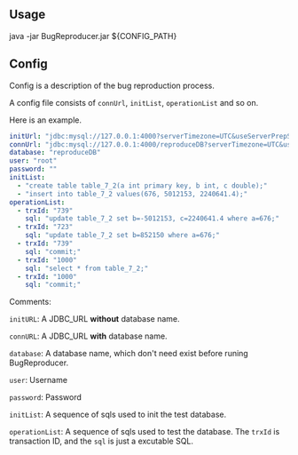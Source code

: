 ## Usage
java -jar BugReproducer.jar ${CONFIG_PATH}

## Config
Config is a description of the bug reproduction process.  

A config file consists of `connUrl`, `initList`, `operationList` and so on.

Here is an example.

```yml
initUrl: "jdbc:mysql://127.0.0.1:4000?serverTimezone=UTC&useServerPrepStmts=true&cachePrepStmts=true"
connUrl: "jdbc:mysql://127.0.0.1:4000/reproduceDB?serverTimezone=UTC&useServerPrepStmts=true&cachePrepStmts=true"
database: "reproduceDB"
user: "root"
password: ""
initList:
  - "create table table_7_2(a int primary key, b int, c double);"
  - "insert into table_7_2 values(676, 5012153, 2240641.4);"
operationList:
  - trxId: "739"
    sql: "update table_7_2 set b=-5012153, c=2240641.4 where a=676;"
  - trxId: "723"
    sql: "update table_7_2 set b=852150 where a=676;"
  - trxId: "739"
    sql: "commit;"
  - trxId: "1000"
    sql: "select * from table_7_2;"
  - trxId: "1000"
    sql: "commit;"
```

Comments:  

`initURL`: A JDBC_URL **without** database name.

`connURL`: A JDBC_URL **with** database name.

`database`: A database name, which don't need exist before runing BugReproducer.

`user`: Username

`password`: Password

`initList`: A sequence of sqls used to init the test database.

`operationList`: A sequence of sqls used to test the database. The `trxId` is transaction ID, and the `sql` is just a excutable SQL.